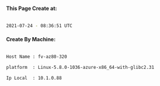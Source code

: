 
   
#### This Page Create at:

```bash

2021-07-24 - 08:36:51 UTC

```

#### Create By Machine:

```bash

Host Name : fv-az80-320

platform  : Linux-5.8.0-1036-azure-x86_64-with-glibc2.31

Ip Local  : 10.1.0.88

```

